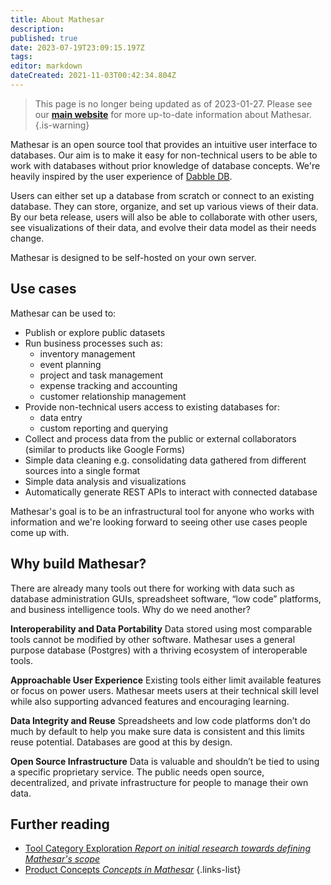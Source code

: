 ```yaml
---
title: About Mathesar
description: 
published: true
date: 2023-07-19T23:09:15.197Z
tags: 
editor: markdown
dateCreated: 2021-11-03T00:42:34.804Z
---
```


> This page is no longer being updated as of 2023-01-27. Please see our **[main website](https://mathesar.org/)** for more up-to-date information about Mathesar.
{.is-warning}

Mathesar is an open source tool that provides an intuitive user interface to databases. Our aim is to make it easy for non-technical users to be able to work with databases without prior knowledge of database concepts. We're heavily inspired by the user experience of [Dabble DB](https://www.youtube.com/watch?v=MCVj5RZOqwY).

Users can either set up a database from scratch or connect to an existing database. They can store, organize, and set up various views of their data. By our beta release, users will also be able to collaborate with other users, see visualizations of their data, and evolve their data model as their needs change.

Mathesar is designed to be self-hosted on your own server.

## Use cases
Mathesar can be used to:
- Publish or explore public datasets
- Run business processes such as:
  - inventory management
  - event planning
  - project and task management
  - expense tracking and accounting
  - customer relationship management
- Provide non-technical users access to existing databases for:
  - data entry
  - custom reporting and querying
- Collect and process data from the public or external collaborators (similar to products like Google Forms)
- Simple data cleaning e.g. consolidating data gathered from different sources into a single format
- Simple data analysis and visualizations
- Automatically generate REST APIs to interact with connected database

Mathesar's goal is to be an infrastructural tool for anyone who works with information and we're looking forward to seeing other use cases people come up with.

## Why build Mathesar?

There are already many tools out there for working with data such as database administration GUIs, spreadsheet software, “low code” platforms, and business intelligence tools. Why do we need another?

**Interoperability and Data Portability**
Data stored using most comparable tools cannot be modified by other software. Mathesar uses a general purpose database (Postgres) with a thriving ecosystem of interoperable tools.

**Approachable User Experience**
Existing tools either limit available features or focus on power users. Mathesar meets users at their technical skill level while also supporting advanced features and encouraging learning.

**Data Integrity and Reuse**
Spreadsheets and low code platforms don’t do much by default to help you make sure data is consistent and this limits reuse potential. Databases are good at this by design.

**Open Source Infrastructure**
Data is valuable and shouldn’t be tied to using a specific proprietary service. The public needs open source, decentralized, and private infrastructure for people to manage their own data.


## Further reading
- [Tool Category Exploration *Report on initial research towards defining Mathesar's scope*](/design/reports/tool-category)
- [Product Concepts *Concepts in Mathesar*](/product/concepts)
{.links-list}